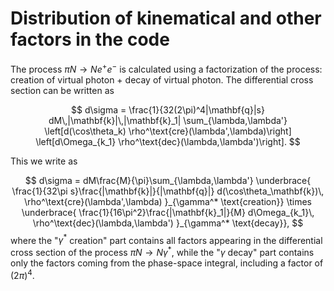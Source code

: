 # Distribution of kinematical and other factors in the code

The process $\pi N \to Ne^+e^-$ is calculated using a factorization of the process: creation of virtual photon + decay of virtual photon. The differential cross section can be written as

$$
    d\sigma = \frac{1}{32(2\pi)^4|\mathbf{q}|s} 
    dM\,|\mathbf{k}|\,|\mathbf{k}_1| \sum_{\lambda,\lambda'}
    \left[d(\cos\theta_k) \rho^\text{cre}(\lambda',\lambda)\right]
    \left[d\Omega_{k_1} \rho^\text{dec}(\lambda,\lambda')\right].
$$

This we write as

$$
    d\sigma = 
    dM\frac{M}{\pi}\sum_{\lambda,\lambda'}
    \underbrace{ \frac{1}{32\pi s}\frac{|\mathbf{k}|}{|\mathbf{q}|}
                 d(\cos\theta_\mathbf{k})\, \rho^\text{cre}(\lambda',\lambda)
               }_{\gamma^* \text{creation}}
               \times
    \underbrace{ \frac{1}{16\pi^2}\frac{|\mathbf{k}_1|}{M}
                d\Omega_{k_1}\, \rho^\text{dec}(\lambda,\lambda')
               }_{\gamma^* \text{decay}},
$$
where the "$\gamma^*$ creation" part contains all factors appearing in the differential cross section of the process $\pi N\to N\gamma^*$, while the "$\gamma$ decay" part contains only the factors coming from the phase-space integral, including a factor of $(2\pi)^4$.

